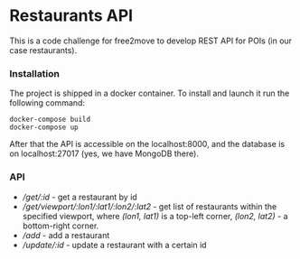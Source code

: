 # Restaurants API

This is a code challenge for free2move to develop REST API for POIs (in our case restaurants).

### Installation
The project is shipped in a docker container. To install and launch it run the following command:

```
docker-compose build
docker-compose up
```

After that the API is accessible on the localhost:8000, and the database is on localhost:27017 (yes, we have MongoDB there).

### API
* _/get/:id_ - get a restaurant by id
* _/get/viewport/:lon1/:lat1/:lon2/:lat2_ - get list of restaurants within the specified viewport, where _(lon1, lat1)_ is a top-left corner, _(lon2, lat2)_ - a bottom-right corner.
* _/add_ - add a restaurant
* _/update/:id_ - update a restaurant with a certain id